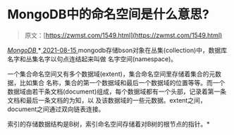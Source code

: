 <!--yml
category: 未分类
date: 0001-01-01 00:00:00
--->

# MongoDB中的命名空间是什么意思?

> 原文：[https://zwmst.com/1549.html](https://zwmst.com/1549.html)

   [ *MongoDB* ](https://zwmst.com/mongodb)*[ <time datetime="2021-08-15T15:27:15+08:00"> 2021-08-15 </time> ](https://zwmst.com/1549.html)  mongodb存储bson对象在丛集(collection)中，数据库名字和丛集名字以句点连结起来叫做 名字空间(namespace)。

一个集合命名空间又有多个数据域(extent)，集合命名空间里存储着集合的元数据，比如集合 名称，集合的第一个数据域和最后一个数据域的位置等等。而一个数据域由若干条文档(document)组成，每个数据域都有一个头部，记录着第一条文档和最后一条文档的为知，以 及该数据域的一些元数据。extent之间，document之间通过双向链表连接。

索引的存储数据结构是B树，索引命名空间存储着对B树的根节点的指针。*